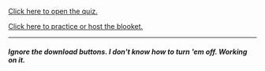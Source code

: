 [Click here to open the quiz.](https://forms.gle/BvGZJrNbM1J97ZyW9)  


[Click here to practice or host the blooket.](https://dashboard.blooket.com/set/65b077187b3c389b699b3592)  

***

##### Ignore the download buttons. I don't know how to turn 'em off. Working on it.